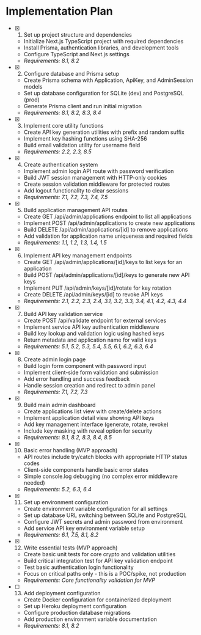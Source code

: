 # Implementation Plan

- [x] 1. Set up project structure and dependencies
  - Initialize Next.js TypeScript project with required dependencies
  - Install Prisma, authentication libraries, and development tools
  - Configure TypeScript and Next.js settings
  - _Requirements: 8.1, 8.2_

- [x] 2. Configure database and Prisma setup
  - Create Prisma schema with Application, ApiKey, and AdminSession models
  - Set up database configuration for SQLite (dev) and PostgreSQL (prod)
  - Generate Prisma client and run initial migration
  - _Requirements: 8.1, 8.2, 8.3, 8.4_

- [x] 3. Implement core utility functions
  - Create API key generation utilities with prefix and random suffix
  - Implement key hashing functions using SHA-256
  - Build email validation utility for username field
  - _Requirements: 2.2, 2.3, 8.5_

- [x] 4. Create authentication system
  - Implement admin login API route with password verification
  - Build JWT session management with HTTP-only cookies
  - Create session validation middleware for protected routes
  - Add logout functionality to clear sessions
  - _Requirements: 7.1, 7.2, 7.3, 7.4, 7.5_

- [x] 5. Build application management API routes
  - Create GET /api/admin/applications endpoint to list all applications
  - Implement POST /api/admin/applications to create new applications
  - Build DELETE /api/admin/applications/[id] to remove applications
  - Add validation for application name uniqueness and required fields
  - _Requirements: 1.1, 1.2, 1.3, 1.4, 1.5_

- [x] 6. Implement API key management endpoints
  - Create GET /api/admin/applications/[id]/keys to list keys for an application
  - Build POST /api/admin/applications/[id]/keys to generate new API keys
  - Implement PUT /api/admin/keys/[id]/rotate for key rotation
  - Create DELETE /api/admin/keys/[id] to revoke API keys
  - _Requirements: 2.1, 2.2, 2.3, 2.4, 3.1, 3.2, 3.3, 3.4, 4.1, 4.2, 4.3, 4.4_

- [x] 7. Build API key validation service
  - Create POST /api/validate endpoint for external services
  - Implement service API key authentication middleware
  - Build key lookup and validation logic using hashed keys
  - Return metadata and application name for valid keys
  - _Requirements: 5.1, 5.2, 5.3, 5.4, 5.5, 6.1, 6.2, 6.3, 6.4_

- [x] 8. Create admin login page
  - Build login form component with password input
  - Implement client-side form validation and submission
  - Add error handling and success feedback
  - Handle session creation and redirect to admin panel
  - _Requirements: 7.1, 7.2, 7.3_

- [x] 9. Build main admin dashboard
  - Create applications list view with create/delete actions
  - Implement application detail view showing API keys
  - Add key management interface (generate, rotate, revoke)
  - Include key masking with reveal option for security
  - _Requirements: 8.1, 8.2, 8.3, 8.4, 8.5_

- [x] 10. Basic error handling (MVP approach)
  - API routes include try/catch blocks with appropriate HTTP status codes
  - Client-side components handle basic error states
  - Simple console.log debugging (no complex error middleware needed)
  - _Requirements: 5.2, 6.3, 6.4_

- [x] 11. Set up environment configuration
  - Create environment variable configuration for all settings
  - Set up database URL switching between SQLite and PostgreSQL
  - Configure JWT secrets and admin password from environment
  - Add service API key environment variable setup
  - _Requirements: 6.1, 7.5, 8.1, 8.2_

- [x] 12. Write essential tests (MVP approach)
  - Create basic unit tests for core crypto and validation utilities
  - Build critical integration test for API key validation endpoint
  - Test basic authentication login functionality
  - Focus on critical paths only - this is a POC/spike, not production
  - _Requirements: Core functionality validation for MVP_

- [ ] 13. Add deployment configuration
  - Create Docker configuration for containerized deployment
  - Set up Heroku deployment configuration
  - Configure production database migrations
  - Add production environment variable documentation
  - _Requirements: 8.1, 8.2_